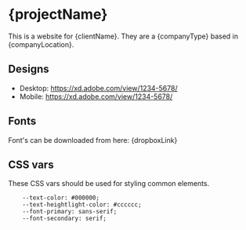 # {projectName}

This is a website for {clientName}. They are a {companyType} based in {companyLocation}.

## Designs

-   Desktop: https://xd.adobe.com/view/1234-5678/
-   Mobile: https://xd.adobe.com/view/1234-5678/

## Fonts

Font's can be downloaded from here: {dropboxLink}

## CSS vars

These CSS vars should be used for styling common elements.

```
    --text-color: #000000;
    --text-heightlight-color: #cccccc;
    --font-primary: sans-serif;
    --font-secondary: serif;
```
